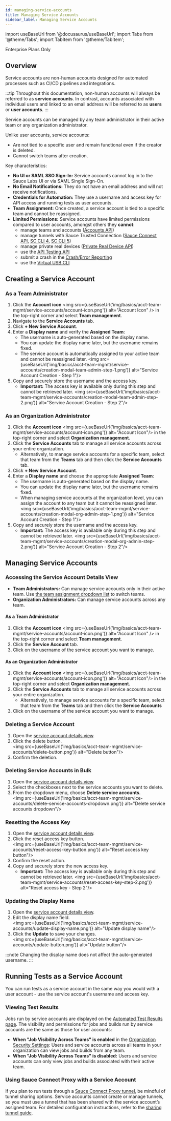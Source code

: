 ```yaml
---
id: managing-service-accounts
title: Managing Service Accounts
sidebar_label: Managing Service Accounts
---
```


import useBaseUrl from '@docusaurus/useBaseUrl';
import Tabs from '@theme/Tabs';
import TabItem from '@theme/TabItem';

<p><span className="sauceGreen">Enterprise Plans Only</span></p>

## Overview

Service accounts are non-human accounts designed for automated processes such as CI/CD pipelines and integrations.

:::tip
Throughout this documentation, non-human accounts will always be referred to as **service accounts**. In contrast, accounts associated with individual users and linked to an email address will be referred to as **users** or **user accounts**.
:::

Service accounts can be managed by any team administrator in their active team or any organization administrator.

Unlike user accounts, service accounts:

- Are not tied to a specific user and remain functional even if the creator is deleted.
- Cannot switch teams after creation.

Key characteristics:

- **No UI or SAML SSO Sign-In:** Service accounts cannot log in to the Sauce Labs UI or via SAML Single Sign-On.
- **No Email Notifications:** They do not have an email address and will not receive notifications.
- **Credentials for Automation:** They use a username and access key for API access and running tests as user accounts.
- **Team Assignment:** Once created, a service account is tied to a specific team and cannot be reassigned.
- **Limited Permissions:** Service accounts have limited permissions compared to user accounts, amongst others they **cannot**:
  - manage teams and accounts ([Accounts API](/dev/api/accounts/))
  - manage tunnels with Sauce Trusted Connection ([Sauce Connect API](/dev/api/connect/), [SC CLI 4](/dev/cli/sauce-connect-proxy), [SC CLI 5](/dev/cli/sauce-connect-5))
  - manage private real devices ([Private Real Device API](/dev/api/rdc/#private-real-device-management))
  - use the [API Testing API](/dev/api/api-testing/)
  - submit a crash in the [Crash/Error Reporting](/dev/api/error-reporting/)
  - use the [Virtual USB CLI](/dev/cli/virtual-usb/)

## Creating a Service Account

### As a Team Administrator

1. Click the **Account icon** <img src={useBaseUrl('img/basics/acct-team-mgmt/service-accounts/account-icon.png')} alt="Account Icon" /> in the top-right corner and select **Team management**.
2. Navigate to the **Service Accounts** tab.
3. Click **+ New Service Account**.
4. Enter a **Display name** and verify the **Assigned Team**:
   - The username is auto-generated based on the display name.
   - You can update the display name later, but the username remains fixed.
   - The service account is automatically assigned to your active team and cannot be reassigned later.
     <img src={useBaseUrl('img/basics/acct-team-mgmt/service-accounts/creation-modal-team-admin-step-1.png')} alt="Service Account Creation - Step 1"/>
5. Copy and securely store the username and the access key.
   - **Important:** The access key is available only during this step and cannot be retrieved later.
     <img src={useBaseUrl('img/basics/acct-team-mgmt/service-accounts/creation-modal-team-admin-step-2.png')} alt="Service Account Creation - Step 2"/>

### As an Organization Administrator

1. Click the **Account icon** <img src={useBaseUrl('img/basics/acct-team-mgmt/service-accounts/account-icon.png')} alt="Account Icon"/> in the top-right corner and select **Organization management**.
2. Click the **Service Accounts** tab to manage all service accounts across your entire organization.
   - Alternatively, to manage service accounts for a specific team, select that team from the **Teams** tab and then click the **Service Accounts** tab.
3. Click **+ New Service Account**.
4. Enter a **Display name** and choose the appropriate **Assigned Team**:
   - The username is auto-generated based on the display name.
   - You can update the display name later, but the username remains fixed.
   - When managing service accounts at the organization level, you can assign the account to any team but it cannot be reassigned later.
     <img src={useBaseUrl('img/basics/acct-team-mgmt/service-accounts/creation-modal-org-admin-step-1.png')} alt="Service Account Creation - Step 1"/>
5. Copy and securely store the username and the access key.
   - **Important:** The access key is available only during this step and cannot be retrieved later.
     <img src={useBaseUrl('img/basics/acct-team-mgmt/service-accounts/creation-modal-org-admin-step-2.png')} alt="Service Account Creation - Step 2"/>

## Managing Service Accounts

### Accessing the Service Account Details View

- **Team Administrators:** Can manage service accounts only in their active team. Use [the team assignment dropdown list](/basics/acct-team-mgmt/switching-active-team) to switch teams.
- **Organization Administrators:** Can manage service accounts across any team.

#### As a Team Administrator

1. Click the **Account icon** <img src={useBaseUrl('img/basics/acct-team-mgmt/service-accounts/account-icon.png')} alt="Account Icon" /> in the top-right corner and select **Team management**.
2. Click the **Service Account** tab.
3. Click on the username of the service account you want to manage.

#### As an Organization Administrator

1. Click the **Account icon** <img src={useBaseUrl('img/basics/acct-team-mgmt/service-accounts/account-icon.png')} alt="Account Icon"/> in the top-right corner and select **Organization management**.
2. Click the **Service Accounts** tab to manage all service accounts across your entire organization.
   - Alternatively, to manage service accounts for a specific team, select that team from the **Teams** tab and then click the **Service Accounts**
3. Click on the username of the service account you want to manage.

### Deleting a Service Account

1. Open the [service account details view](#accessing-the-service-account-details-view).
2. Click the delete button.
   <br/><img src={useBaseUrl('img/basics/acct-team-mgmt/service-accounts/delete-button.png')} alt="Delete button"/>
3. Confirm the deletion.

### Deleting Service Accounts in Bulk

1. Open the [service account details view](#accessing-the-service-account-details-view).
2. Select the checkboxes next to the service accounts you want to delete.
3. From the dropdown menu, choose **Delete service accounts**.
   <br/><img src={useBaseUrl('img/basics/acct-team-mgmt/service-accounts/delete-service-accounts-dropdown.png')} alt="Delete service accounts dropdown"/>

### Resetting the Access Key

1. Open the [service account details view](#accessing-the-service-account-details-view).
2. Click the reset access key button.
   <br/><img src={useBaseUrl('img/basics/acct-team-mgmt/service-accounts/reset-access-key-button.png')} alt="Reset access key button"/>
3. Confirm the reset action.
4. Copy and securely store the new access key.
   - **Important:** The access key is available only during this step and cannot be retrieved later.
     <img src={useBaseUrl('img/basics/acct-team-mgmt/service-accounts/reset-access-key-step-2.png')} alt="Reset access key - Step 2"/>

### Updating the Display Name

1. Open the [service account details view](#accessing-the-service-account-details-view).
2. Edit the display name field.
   <br/><img src={useBaseUrl('img/basics/acct-team-mgmt/service-accounts/update-display-name.png')} alt="Update display name"/>
3. Click the **Update** to save your changes.
   <br/><img src={useBaseUrl('img/basics/acct-team-mgmt/service-accounts/update-button.png')} alt="Update button"/>

:::note
Changing the display name does not affect the auto-generated username.
:::

## Running Tests as a Service Account

You can run tests as a service account in the same way you would with a user account - use the service account's username and access key.

### Viewing Test Results

Jobs run by service accounts are displayed on the [Automated Test Results page](/test-results/viewing-test-results/#automated-test-results). The visibility and permissions for jobs and builds run by service accounts are the same as those for user accounts:

- **When "Job Visibility Across Teams" is enabled** in the [Organization Security Settings](/basics/acct-team-mgmt/org-settings/#security-settings):
  Users and service accounts across all teams in your organization can view jobs and builds from any team.
- **When "Job Visibility Across Teams" is disabled:**
  Users and service accounts can only view jobs and builds associated with their active team.

### Using Sauce Connect Proxy with a Service Account

If you plan to run tests through a [Sauce Connect Proxy tunnel](/secure-connections/), be mindful of tunnel sharing options. Service accounts cannot create or manage tunnels, so you must use a tunnel that has been shared with the service account’s assigned team. For detailed configuration instructions, refer to the [sharing tunnel guide](/secure-connections/sauce-connect-5/guides/sharing-tunnel/).
